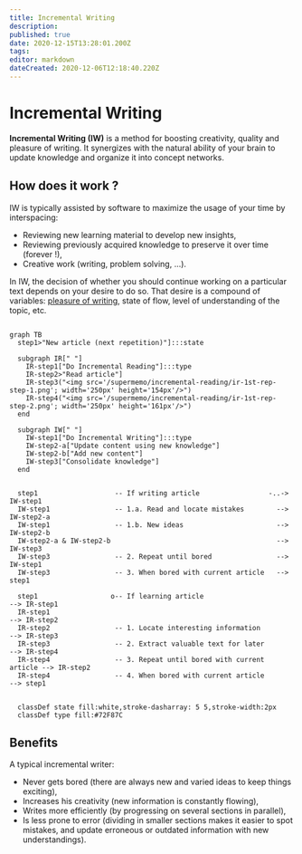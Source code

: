 ```yaml
---
title: Incremental Writing
description: 
published: true
date: 2020-12-15T13:28:01.200Z
tags: 
editor: markdown
dateCreated: 2020-12-06T12:18:40.220Z
---
```


# Incremental Writing

**Incremental Writing (IW)** is a method for boosting creativity, quality and pleasure of writing. It synergizes with the natural ability of your brain to update knowledge and organize it into concept networks.

## How does it work ?

IW is typically assisted by software to maximize the usage of your time by interspacing:

- Reviewing new learning material to develop new insights, 
- Reviewing previously acquired knowledge to preserve it over time (forever !), 
- Creative work (writing, problem solving, ...).

In IW, the decision of whether you should continue working on a particular text depends on your desire to do so. That desire is a compound of variables: [pleasure of writing](/reference-manual/pleasure-of-learning), state of flow, level of understanding of the topic, etc.

```mermaid

graph TB
  step1>"New article (next repetition)"]:::state
  
  subgraph IR[" "]
    IR-step1["Do Incremental Reading"]:::type
    IR-step2>"Read article"]
    IR-step3("<img src='/supermemo/incremental-reading/ir-1st-rep-step-1.png'; width='250px' height='154px'/>")
    IR-step4("<img src='/supermemo/incremental-reading/ir-1st-rep-step-2.png'; width='250px' height='161px'/>")
  end
  
  subgraph IW[" "]
    IW-step1["Do Incremental Writing"]:::type
    IW-step2-a["Update content using new knowledge"]
    IW-step2-b["Add new content"]
    IW-step3["Consolidate knowledge"]
  end
  
  
  step1                   -- If writing article                 -..-> IW-step1
  IW-step1                -- 1.a. Read and locate mistakes        --> IW-step2-a
  IW-step1                -- 1.b. New ideas                       --> IW-step2-b
  IW-step2-a & IW-step2-b                                         --> IW-step3
  IW-step3                -- 2. Repeat until bored                --> IW-step1
  IW-step3                -- 3. When bored with current article   --> step1
  
  step1                  o-- If learning article                        --> IR-step1
  IR-step1                                                              --> IR-step2
  IR-step2                -- 1. Locate interesting information          --> IR-step3
  IR-step3                -- 2. Extract valuable text for later         --> IR-step4
  IR-step4                -- 3. Repeat until bored with current article --> IR-step2
  IR-step4                -- 4. When bored with current article         --> step1
    
  
  classDef state fill:white,stroke-dasharray: 5 5,stroke-width:2px
  classDef type fill:#72F87C
```

## Benefits

A typical incremental writer:

- Never gets bored (there are always new and varied ideas to keep things exciting), 
- Increases his creativity (new information is constantly flowing), 
- Writes more efficiently (by progressing on several sections in parallel), 
- Is less prone to error (dividing in smaller sections makes it easier to spot mistakes, and update erroneous or outdated information with new understandings).

